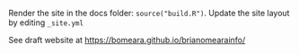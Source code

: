 Render the site in the docs folder: `source("build.R")`. Update the site layout by editing `_site.yml`

See draft website at https://bomeara.github.io/brianomearainfo/
